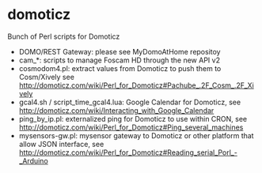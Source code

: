 domoticz
========

Bunch of Perl scripts for Domoticz
- DOMO/REST Gateway: please see MyDomoAtHome repositoy
- cam_*: scripts to manage Foscam HD through the new API v2
- cosmodom4.pl: extract values from Domoticz to push them to Cosm/Xively see http://domoticz.com/wiki/Perl_for_Domoticz#Pachube_.2F_Cosm_.2F_Xively
- gcal4.sh / script_time_gcal4.lua: Google Calendar for Domoticz, see http://domoticz.com/wiki/Interacting_with_Google_Calendar
- ping_by_ip.pl: externalized ping for Domoticz to use within CRON, see http://domoticz.com/wiki/Perl_for_Domoticz#Ping_several_machines
- mysensors-gw.pl: mysensor gateway to Domoticz or other platform that allow JSON interface, see http://domoticz.com/wiki/Perl_for_Domoticz#Reading_serial_Porl_-_Arduino

